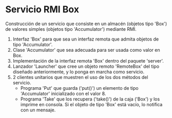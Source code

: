 # Servicio RMI Box

Construcción de un servicio que consiste en un almacén (objetos tipo 'Box') de valores simples (objetos tipo 'Accumulator') mediante RMI.

1. Interfaz 'Box' para que sea un interfaz remota que admita objetos de tipo 'Accumulator'.
2. Clase 'Accumulator' que sea adecuada para ser usada como valor en Box.
3. Implementación de la interfaz remota 'Box' dentro del paquete 'server'.
4. Lanzador 'Launcher' que cree un objeto remoto 'RemoteBox' del tipo diseñado anteriormente, y lo ponga en marcha como servicio.
5. 2 clientes unitarios que muestren el uso de los dos métodos del servicio.
	- Programa 'Put' que guarda ('put()') un elemento de tipo 'Accumulator' inicializado con el valor 8.
	- Programa 'Take' que los recupera ('take()') de la caja ('Box') y los imprime en consola. Si el objeto de tipo 'Box' está vacío, lo notifica con un mensaje.